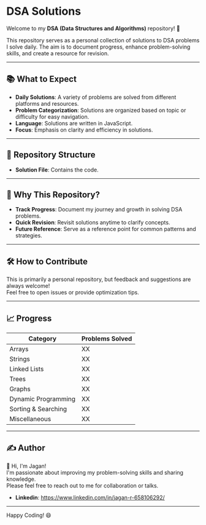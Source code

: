 # DSA Solutions

Welcome to my **DSA (Data Structures and Algorithms)** repository! 🚀  

This repository serves as a personal collection of solutions to DSA problems I solve daily. The aim is to document progress, enhance problem-solving skills, and create a resource for revision.

---

## 📚 What to Expect

- **Daily Solutions**: A variety of problems are solved from different platforms and resources.
- **Problem Categorization**: Solutions are organized based on topic or difficulty for easy navigation.
- **Language**: Solutions are written in JavaScript.
- **Focus**: Emphasis on clarity and efficiency in solutions.

---

## 📂 Repository Structure

- **Solution File**: Contains the code.

---

## 🌟 Why This Repository?

- **Track Progress**: Document my journey and growth in solving DSA problems.
- **Quick Revision**: Revisit solutions anytime to clarify concepts.
- **Future Reference**: Serve as a reference point for common patterns and strategies.

---

## 🛠️ How to Contribute

This is primarily a personal repository, but feedback and suggestions are always welcome!  
Feel free to open issues or provide optimization tips.

---

## 📈 Progress

| Category              | Problems Solved |
|-----------------------|-----------------|
| Arrays               | XX              |
| Strings              | XX              |
| Linked Lists         | XX              |
| Trees                | XX              |
| Graphs               | XX              |
| Dynamic Programming  | XX              |
| Sorting & Searching  | XX              |
| Miscellaneous        | XX              |

---

## ✍️ Author

👋 Hi, I'm Jagan!  
I'm passionate about improving my problem-solving skills and sharing knowledge.  
Please feel free to reach out to me for collaboration or talks.

- **Linkedin**: https://www.linkedin.com/in/jagan-r-658106292/

---

Happy Coding! 😄
